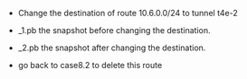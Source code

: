 * Change the destination of route 10.6.0.0/24 to tunnel t4e-2

* _1.pb the snapshot before changing the destination.

* _2.pb the snapshot after changing the destination.

* go back to case8.2 to delete this route